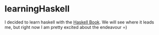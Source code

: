 # learningHaskell

I decided to learn haskell with the [Haskell Book](http://haskellbook.com/). We will see where it leads me, but right now I am pretty excited about the endeavour =)
